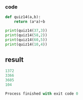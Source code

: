 ### code
```.py
def quiz14(a,b):
    return (a*a)+b

print(quiz14(37,3))
print(quiz14(58,2))
print(quiz14(60,5))
print(quiz14(10,4))
```
## result
```.py
1372
3366
3605
104

Process finished with exit code 0
```
